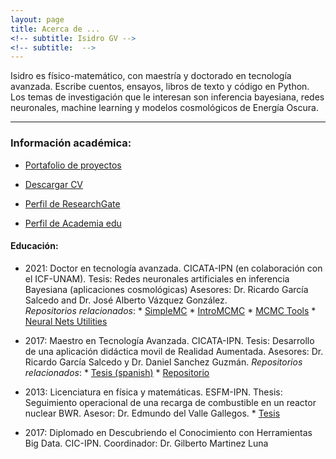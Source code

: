 ```yaml
---
layout: page
title: Acerca de ...
<!-- subtitle: Isidro GV -->
<!-- subtitle:  -->
---
```


Isidro es físico-matemático, con maestría y doctorado en tecnología avanzada. Escribe cuentos, ensayos, libros de texto y código en Python. Los temas de investigación que le interesan son inferencia bayesiana, redes neuronales, machine learning y modelos cosmológicos de Energía Oscura.

-------------------------------------------------------------
### Información académica:

* [Portafolio de proyectos](portafolio.md)

 * <a href="https://github.com/igomezv/igomezv.github.io/raw/master/CV/CV.pdf">Descargar CV</a>
 
 * <a href="https://www.researchgate.net/profile/Isidro_Gomez-Vargas2">Perfil de ResearchGate </a>

 * <a href="https://ipn.academia.edu/IsidroGómezVargas">Perfil de Academia edu</a>


####	Educación:

- 	2021: Doctor en tecnología avanzada. CICATA-IPN (en colaboración con el ICF-UNAM).
    Tesis: Redes neuronales artificiales en inferencia Bayesiana (aplicaciones cosmológicas)
    Asesores: Dr. Ricardo García Salcedo and Dr. José Alberto Vázquez González.    
    *Repositorios relacionados*:
        * <a href="https://github.com/ja-vazquez/SimpleMC" download>SimpleMC</a>
        * <a href="https://github.com/igomezv/IntroMCMC">IntroMCMC</a>
        * <a href="https://github.com/igomezv/mcmcTools">MCMC Tools</a>
        * <a href="https://github.com/igomezv/neural_nets_utilities">Neural Nets Utilities</a>

- 	2017: Maestro en Tecnología Avanzada. CICATA-IPN.
    Tesis: Desarrollo de una aplicación didáctica movil de Realidad Aumentada.
    Asesores: Dr. Ricardo García Salcedo y Dr. Daniel Sanchez Guzmán.
    *Repositorios relacionados*:
        * <a href="https://www.academia.edu/35480448/Dise%C3%B1o_y_desarrollo_de_una_aplicaci%C3%B3n_para_dispositivos_m%C3%B3viles_de_realidad_aumentada">Tesis (spanish)</a>
        * <a href="https://github.com/igomezv/RAsolidsrev">Repositorio</a>
        
-	2013: Licenciatura en física y matemáticas. ESFM-IPN.
    Thesis: Seguimiento operacional de una recarga de combustible en un reactor nuclear BWR.
    Asesor: Dr. Edmundo del Valle Gallegos.
        * <a href="https://www.academia.edu/35480399/Seguimiento_operacional_de_una_recarga_de_combustible_de_un_reactor_BWR_con_SIMULATE_3" download>Tesis</a>
    

- 	2017: Diplomado en Descubriendo el Conocimiento con Herramientas Big Data. CIC-IPN.
    Coordinador: Dr. Gilberto Martinez Luna
